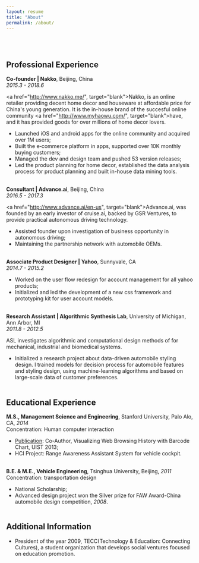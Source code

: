 ```yaml
---
layout: resume
title: "About"
permalink: /about/
---
```



<br><br>
## Professional Experience


**Co-founder | Nakko**, Beijing, China  
_2015.3 - 2018.6_

<a href="http://www.nakko.me/", target="blank">Nakko</a>, is an online retailer providing decent home decor and houseware at affordable price for China's young generation. It is the in-house brand of the succesful online community <a href="http://www.myhaowu.com/", target="blank">have</a>, and it has provided goods for over millions of home decor lovers.

* Launched iOS and android apps for the online community and acquired over 1M users;
* Built the e‐commerce platform in apps, supported over 10K monthly buying customers;
* Managed the dev and design team and pushed 53 version releases;
* Led the product planning for home decor, established the data analysis process for product planning and built in-house data mining tools. 
<br><br>

**Consultant | Advance.ai**, Beijing, China  
_2016.5 - 2017.3_

<a href="http://www.advance.ai/en-us", target="blank">Advance.ai</a>, was founded by an early investor of cruise.ai, backed by GSR Ventures, to provide practical autonomous driving technology.

* Assisted founder upon investigation of business opportunity in autonomous driving;
* Maintaining the partnership network with automobile OEMs.
<br><br>

**Associate Product Designer | Yahoo**, Sunnyvale, CA  
_2014.7 - 2015.2_

* Worked on the user flow redesign for account management for all yahoo products;
* Initialized and led the development of a new css framework and prototyping kit for user account models.
<br><br>

**Research Assistant | Algorithmic Synthesis Lab**, University of Michigan, Ann Arbor, MI</br>
_2011.8 - 2012.5_

ASL investigates algorithmic and computational design methods of for mechanical, industrial and biomedical systems.

* Initialized a research project about data-driven automobile styling design. I trained models for decision process for automobile features and styling design, using machine-learning algorithms and based on large-scale data of customer preferences.
<br><br>


## Educational Experience

**M.S., Management Science and Engineering**, Stanford University, Palo Alo, CA, _2014_  
Concentration: Human computer interaction

* [Publication](https://dl.acm.org/citation.cfm?id=2514729): Co-Author, Visualizing Web Browsing History with Barcode Chart, UIST 2013;
* HCI Project: Range Awareness Assistant System for vehicle cockpit.
<br><br>

**B.E. & M.E., Vehicle Engineering**, Tsinghua University, Beijing, _2011_  
Concentration: transportation design

* National Scholarship;
* Advanced design project won the Silver prize for FAW Award-China automobile design competition, _2008_.
<br><br>


## Additional Information

* President of the year 2009, TECC(Technology & Education: Connecting Cultures), a student organization that develops social ventures focused on education promotion.



